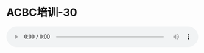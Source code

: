 # ACBC培训-30

<audio style="width: 100%;" preload="false" controls controlslist="nodownload"><source src="//cdn.simai.ml/audio/mp3/old/12130.mp3" type="audio/mpeg">Your browser does not support the audio element.</audio>



